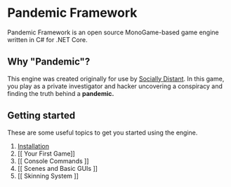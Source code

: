 # Pandemic Framework

Pandemic Framework is an open source MonoGame-based game engine written in C# for .NET Core.

## Why "Pandemic"?

This engine was created originally for use by [Socially Distant](https://github.com/alkalinethunder/socially-distant). In this game, you play as a private investigator and hacker uncovering a conspiracy and finding the truth behind a **pandemic.**

## Getting started

These are some useful topics to get you started using the engine.

1. [Installation](installation.md)
2. [[ Your First Game]]
3. [[ Console Commands ]]
4. [[ Scenes and Basic GUIs ]]
5. [[ Skinning System ]]